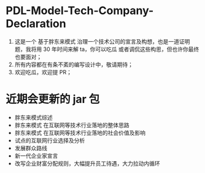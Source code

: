 # PDL-Model-Tech-Company-Declaration
1. 这是一个 基于胖东来模式 治理一个技术公司的宣言及构想，也是一道证明题，我将用 30 年时间来解 ta，你可以吃瓜 或者调侃这些构思，但也许你最终也要面对；
2. 所有内容都在有条不紊的编写设计中，敬请期待；
3. 欢迎吃瓜，欢迎提 PR；

# 近期会更新的 jar 包
- 胖东来模式综述
- 胖东来模式 在互联网等技术行业落地的整体思路
- 胖东来模式 在互联网等技术行业落地的社会价值及影响
- 试点的互联网行业选择及分析
- 发展群众路线
- 新一代企业家宣言
- 改写企业财富分配规则，大幅提升员工待遇，大力拉动内循环
